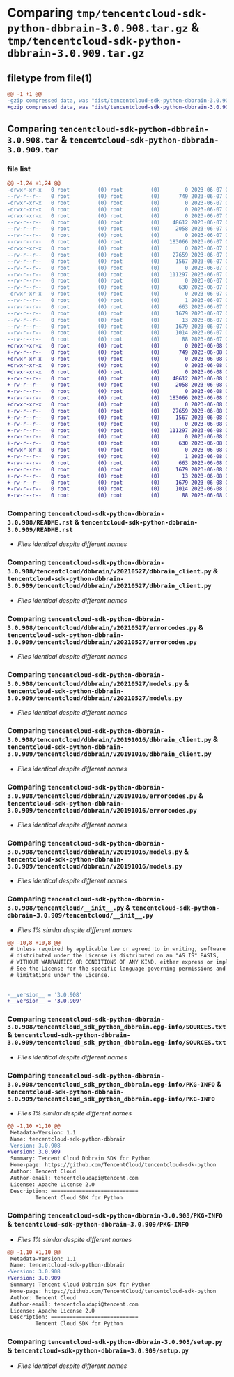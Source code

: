 # Comparing `tmp/tencentcloud-sdk-python-dbbrain-3.0.908.tar.gz` & `tmp/tencentcloud-sdk-python-dbbrain-3.0.909.tar.gz`

## filetype from file(1)

```diff
@@ -1 +1 @@
-gzip compressed data, was "dist/tencentcloud-sdk-python-dbbrain-3.0.908.tar", last modified: Wed Jun  7 00:22:25 2023, max compression
+gzip compressed data, was "dist/tencentcloud-sdk-python-dbbrain-3.0.909.tar", last modified: Thu Jun  8 00:23:00 2023, max compression
```

## Comparing `tencentcloud-sdk-python-dbbrain-3.0.908.tar` & `tencentcloud-sdk-python-dbbrain-3.0.909.tar`

### file list

```diff
@@ -1,24 +1,24 @@
-drwxr-xr-x   0 root         (0) root         (0)        0 2023-06-07 00:22:25.000000 tencentcloud-sdk-python-dbbrain-3.0.908/
--rw-r--r--   0 root         (0) root         (0)      749 2023-06-07 00:22:25.000000 tencentcloud-sdk-python-dbbrain-3.0.908/README.rst
-drwxr-xr-x   0 root         (0) root         (0)        0 2023-06-07 00:22:25.000000 tencentcloud-sdk-python-dbbrain-3.0.908/tencentcloud/
-drwxr-xr-x   0 root         (0) root         (0)        0 2023-06-07 00:22:25.000000 tencentcloud-sdk-python-dbbrain-3.0.908/tencentcloud/dbbrain/
-drwxr-xr-x   0 root         (0) root         (0)        0 2023-06-07 00:22:25.000000 tencentcloud-sdk-python-dbbrain-3.0.908/tencentcloud/dbbrain/v20210527/
--rw-r--r--   0 root         (0) root         (0)    48612 2023-06-07 00:22:25.000000 tencentcloud-sdk-python-dbbrain-3.0.908/tencentcloud/dbbrain/v20210527/dbbrain_client.py
--rw-r--r--   0 root         (0) root         (0)     2058 2023-06-07 00:22:25.000000 tencentcloud-sdk-python-dbbrain-3.0.908/tencentcloud/dbbrain/v20210527/errorcodes.py
--rw-r--r--   0 root         (0) root         (0)        0 2023-06-07 00:22:25.000000 tencentcloud-sdk-python-dbbrain-3.0.908/tencentcloud/dbbrain/v20210527/__init__.py
--rw-r--r--   0 root         (0) root         (0)   183066 2023-06-07 00:22:25.000000 tencentcloud-sdk-python-dbbrain-3.0.908/tencentcloud/dbbrain/v20210527/models.py
-drwxr-xr-x   0 root         (0) root         (0)        0 2023-06-07 00:22:25.000000 tencentcloud-sdk-python-dbbrain-3.0.908/tencentcloud/dbbrain/v20191016/
--rw-r--r--   0 root         (0) root         (0)    27659 2023-06-07 00:22:25.000000 tencentcloud-sdk-python-dbbrain-3.0.908/tencentcloud/dbbrain/v20191016/dbbrain_client.py
--rw-r--r--   0 root         (0) root         (0)     1567 2023-06-07 00:22:25.000000 tencentcloud-sdk-python-dbbrain-3.0.908/tencentcloud/dbbrain/v20191016/errorcodes.py
--rw-r--r--   0 root         (0) root         (0)        0 2023-06-07 00:22:25.000000 tencentcloud-sdk-python-dbbrain-3.0.908/tencentcloud/dbbrain/v20191016/__init__.py
--rw-r--r--   0 root         (0) root         (0)   111297 2023-06-07 00:22:25.000000 tencentcloud-sdk-python-dbbrain-3.0.908/tencentcloud/dbbrain/v20191016/models.py
--rw-r--r--   0 root         (0) root         (0)        0 2023-06-07 00:22:25.000000 tencentcloud-sdk-python-dbbrain-3.0.908/tencentcloud/dbbrain/__init__.py
--rw-r--r--   0 root         (0) root         (0)      630 2023-06-07 00:22:25.000000 tencentcloud-sdk-python-dbbrain-3.0.908/tencentcloud/__init__.py
-drwxr-xr-x   0 root         (0) root         (0)        0 2023-06-07 00:22:25.000000 tencentcloud-sdk-python-dbbrain-3.0.908/tencentcloud_sdk_python_dbbrain.egg-info/
--rw-r--r--   0 root         (0) root         (0)        1 2023-06-07 00:22:25.000000 tencentcloud-sdk-python-dbbrain-3.0.908/tencentcloud_sdk_python_dbbrain.egg-info/dependency_links.txt
--rw-r--r--   0 root         (0) root         (0)      663 2023-06-07 00:22:25.000000 tencentcloud-sdk-python-dbbrain-3.0.908/tencentcloud_sdk_python_dbbrain.egg-info/SOURCES.txt
--rw-r--r--   0 root         (0) root         (0)     1679 2023-06-07 00:22:25.000000 tencentcloud-sdk-python-dbbrain-3.0.908/tencentcloud_sdk_python_dbbrain.egg-info/PKG-INFO
--rw-r--r--   0 root         (0) root         (0)       13 2023-06-07 00:22:25.000000 tencentcloud-sdk-python-dbbrain-3.0.908/tencentcloud_sdk_python_dbbrain.egg-info/top_level.txt
--rw-r--r--   0 root         (0) root         (0)     1679 2023-06-07 00:22:25.000000 tencentcloud-sdk-python-dbbrain-3.0.908/PKG-INFO
--rw-r--r--   0 root         (0) root         (0)     1014 2023-06-07 00:22:25.000000 tencentcloud-sdk-python-dbbrain-3.0.908/setup.py
--rw-r--r--   0 root         (0) root         (0)       88 2023-06-07 00:22:25.000000 tencentcloud-sdk-python-dbbrain-3.0.908/setup.cfg
+drwxr-xr-x   0 root         (0) root         (0)        0 2023-06-08 00:23:00.000000 tencentcloud-sdk-python-dbbrain-3.0.909/
+-rw-r--r--   0 root         (0) root         (0)      749 2023-06-08 00:22:59.000000 tencentcloud-sdk-python-dbbrain-3.0.909/README.rst
+drwxr-xr-x   0 root         (0) root         (0)        0 2023-06-08 00:23:00.000000 tencentcloud-sdk-python-dbbrain-3.0.909/tencentcloud/
+drwxr-xr-x   0 root         (0) root         (0)        0 2023-06-08 00:23:00.000000 tencentcloud-sdk-python-dbbrain-3.0.909/tencentcloud/dbbrain/
+drwxr-xr-x   0 root         (0) root         (0)        0 2023-06-08 00:23:00.000000 tencentcloud-sdk-python-dbbrain-3.0.909/tencentcloud/dbbrain/v20210527/
+-rw-r--r--   0 root         (0) root         (0)    48612 2023-06-08 00:22:59.000000 tencentcloud-sdk-python-dbbrain-3.0.909/tencentcloud/dbbrain/v20210527/dbbrain_client.py
+-rw-r--r--   0 root         (0) root         (0)     2058 2023-06-08 00:22:59.000000 tencentcloud-sdk-python-dbbrain-3.0.909/tencentcloud/dbbrain/v20210527/errorcodes.py
+-rw-r--r--   0 root         (0) root         (0)        0 2023-06-08 00:22:59.000000 tencentcloud-sdk-python-dbbrain-3.0.909/tencentcloud/dbbrain/v20210527/__init__.py
+-rw-r--r--   0 root         (0) root         (0)   183066 2023-06-08 00:22:59.000000 tencentcloud-sdk-python-dbbrain-3.0.909/tencentcloud/dbbrain/v20210527/models.py
+drwxr-xr-x   0 root         (0) root         (0)        0 2023-06-08 00:23:00.000000 tencentcloud-sdk-python-dbbrain-3.0.909/tencentcloud/dbbrain/v20191016/
+-rw-r--r--   0 root         (0) root         (0)    27659 2023-06-08 00:22:59.000000 tencentcloud-sdk-python-dbbrain-3.0.909/tencentcloud/dbbrain/v20191016/dbbrain_client.py
+-rw-r--r--   0 root         (0) root         (0)     1567 2023-06-08 00:22:59.000000 tencentcloud-sdk-python-dbbrain-3.0.909/tencentcloud/dbbrain/v20191016/errorcodes.py
+-rw-r--r--   0 root         (0) root         (0)        0 2023-06-08 00:22:59.000000 tencentcloud-sdk-python-dbbrain-3.0.909/tencentcloud/dbbrain/v20191016/__init__.py
+-rw-r--r--   0 root         (0) root         (0)   111297 2023-06-08 00:22:59.000000 tencentcloud-sdk-python-dbbrain-3.0.909/tencentcloud/dbbrain/v20191016/models.py
+-rw-r--r--   0 root         (0) root         (0)        0 2023-06-08 00:22:59.000000 tencentcloud-sdk-python-dbbrain-3.0.909/tencentcloud/dbbrain/__init__.py
+-rw-r--r--   0 root         (0) root         (0)      630 2023-06-08 00:22:59.000000 tencentcloud-sdk-python-dbbrain-3.0.909/tencentcloud/__init__.py
+drwxr-xr-x   0 root         (0) root         (0)        0 2023-06-08 00:23:00.000000 tencentcloud-sdk-python-dbbrain-3.0.909/tencentcloud_sdk_python_dbbrain.egg-info/
+-rw-r--r--   0 root         (0) root         (0)        1 2023-06-08 00:23:00.000000 tencentcloud-sdk-python-dbbrain-3.0.909/tencentcloud_sdk_python_dbbrain.egg-info/dependency_links.txt
+-rw-r--r--   0 root         (0) root         (0)      663 2023-06-08 00:23:00.000000 tencentcloud-sdk-python-dbbrain-3.0.909/tencentcloud_sdk_python_dbbrain.egg-info/SOURCES.txt
+-rw-r--r--   0 root         (0) root         (0)     1679 2023-06-08 00:23:00.000000 tencentcloud-sdk-python-dbbrain-3.0.909/tencentcloud_sdk_python_dbbrain.egg-info/PKG-INFO
+-rw-r--r--   0 root         (0) root         (0)       13 2023-06-08 00:23:00.000000 tencentcloud-sdk-python-dbbrain-3.0.909/tencentcloud_sdk_python_dbbrain.egg-info/top_level.txt
+-rw-r--r--   0 root         (0) root         (0)     1679 2023-06-08 00:23:00.000000 tencentcloud-sdk-python-dbbrain-3.0.909/PKG-INFO
+-rw-r--r--   0 root         (0) root         (0)     1014 2023-06-08 00:22:59.000000 tencentcloud-sdk-python-dbbrain-3.0.909/setup.py
+-rw-r--r--   0 root         (0) root         (0)       88 2023-06-08 00:23:00.000000 tencentcloud-sdk-python-dbbrain-3.0.909/setup.cfg
```

### Comparing `tencentcloud-sdk-python-dbbrain-3.0.908/README.rst` & `tencentcloud-sdk-python-dbbrain-3.0.909/README.rst`

 * *Files identical despite different names*

### Comparing `tencentcloud-sdk-python-dbbrain-3.0.908/tencentcloud/dbbrain/v20210527/dbbrain_client.py` & `tencentcloud-sdk-python-dbbrain-3.0.909/tencentcloud/dbbrain/v20210527/dbbrain_client.py`

 * *Files identical despite different names*

### Comparing `tencentcloud-sdk-python-dbbrain-3.0.908/tencentcloud/dbbrain/v20210527/errorcodes.py` & `tencentcloud-sdk-python-dbbrain-3.0.909/tencentcloud/dbbrain/v20210527/errorcodes.py`

 * *Files identical despite different names*

### Comparing `tencentcloud-sdk-python-dbbrain-3.0.908/tencentcloud/dbbrain/v20210527/models.py` & `tencentcloud-sdk-python-dbbrain-3.0.909/tencentcloud/dbbrain/v20210527/models.py`

 * *Files identical despite different names*

### Comparing `tencentcloud-sdk-python-dbbrain-3.0.908/tencentcloud/dbbrain/v20191016/dbbrain_client.py` & `tencentcloud-sdk-python-dbbrain-3.0.909/tencentcloud/dbbrain/v20191016/dbbrain_client.py`

 * *Files identical despite different names*

### Comparing `tencentcloud-sdk-python-dbbrain-3.0.908/tencentcloud/dbbrain/v20191016/errorcodes.py` & `tencentcloud-sdk-python-dbbrain-3.0.909/tencentcloud/dbbrain/v20191016/errorcodes.py`

 * *Files identical despite different names*

### Comparing `tencentcloud-sdk-python-dbbrain-3.0.908/tencentcloud/dbbrain/v20191016/models.py` & `tencentcloud-sdk-python-dbbrain-3.0.909/tencentcloud/dbbrain/v20191016/models.py`

 * *Files identical despite different names*

### Comparing `tencentcloud-sdk-python-dbbrain-3.0.908/tencentcloud/__init__.py` & `tencentcloud-sdk-python-dbbrain-3.0.909/tencentcloud/__init__.py`

 * *Files 1% similar despite different names*

```diff
@@ -10,8 +10,8 @@
 # Unless required by applicable law or agreed to in writing, software
 # distributed under the License is distributed on an "AS IS" BASIS,
 # WITHOUT WARRANTIES OR CONDITIONS OF ANY KIND, either express or implied.
 # See the License for the specific language governing permissions and
 # limitations under the License.
 
 
-__version__ = '3.0.908'
+__version__ = '3.0.909'
```

### Comparing `tencentcloud-sdk-python-dbbrain-3.0.908/tencentcloud_sdk_python_dbbrain.egg-info/SOURCES.txt` & `tencentcloud-sdk-python-dbbrain-3.0.909/tencentcloud_sdk_python_dbbrain.egg-info/SOURCES.txt`

 * *Files identical despite different names*

### Comparing `tencentcloud-sdk-python-dbbrain-3.0.908/tencentcloud_sdk_python_dbbrain.egg-info/PKG-INFO` & `tencentcloud-sdk-python-dbbrain-3.0.909/tencentcloud_sdk_python_dbbrain.egg-info/PKG-INFO`

 * *Files 1% similar despite different names*

```diff
@@ -1,10 +1,10 @@
 Metadata-Version: 1.1
 Name: tencentcloud-sdk-python-dbbrain
-Version: 3.0.908
+Version: 3.0.909
 Summary: Tencent Cloud Dbbrain SDK for Python
 Home-page: https://github.com/TencentCloud/tencentcloud-sdk-python
 Author: Tencent Cloud
 Author-email: tencentcloudapi@tencent.com
 License: Apache License 2.0
 Description: ============================
         Tencent Cloud SDK for Python
```

### Comparing `tencentcloud-sdk-python-dbbrain-3.0.908/PKG-INFO` & `tencentcloud-sdk-python-dbbrain-3.0.909/PKG-INFO`

 * *Files 1% similar despite different names*

```diff
@@ -1,10 +1,10 @@
 Metadata-Version: 1.1
 Name: tencentcloud-sdk-python-dbbrain
-Version: 3.0.908
+Version: 3.0.909
 Summary: Tencent Cloud Dbbrain SDK for Python
 Home-page: https://github.com/TencentCloud/tencentcloud-sdk-python
 Author: Tencent Cloud
 Author-email: tencentcloudapi@tencent.com
 License: Apache License 2.0
 Description: ============================
         Tencent Cloud SDK for Python
```

### Comparing `tencentcloud-sdk-python-dbbrain-3.0.908/setup.py` & `tencentcloud-sdk-python-dbbrain-3.0.909/setup.py`

 * *Files identical despite different names*

